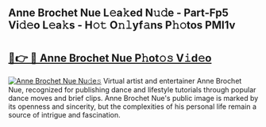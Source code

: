 ## Anne Brochet Nue L𝚎a𝚔ed N𝚞𝚍e - Part-Fp5 Vi𝚍𝚎o L𝚎a𝚔s - H𝚘𝚝 O𝚗𝚕yf𝚊ns P𝚑𝚘tos PMI1v

# <h2><a href="http://kf2t4s3.oniu.top/?m=Anne+Brochet+Nue">🔗👉 🔴 Anne Brochet Nue P𝚑ot𝚘𝚜 V𝚒d𝚎o</a></h2>

[![Anne Brochet Nue Nu𝚍e𝚜](https://i.imgur.com/0qMVB7G.gif)](http://kf2t4s3.oniu.top/?m=Anne+Brochet+Nue)
Virtual artist and entertainer Anne Brochet Nue, recognized for publishing dance and lifestyle tutorials through popular dance moves and brief clips. Anne Brochet Nue's public image is marked by its openness and sincerity, but the complexities of his personal life remain a source of intrigue and fascination.  
